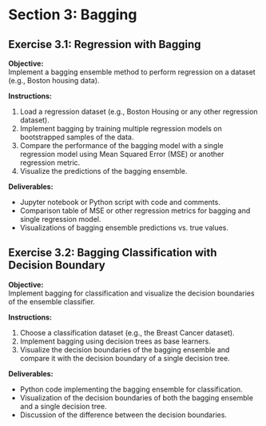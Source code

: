 # Section 3: Bagging

## Exercise 3.1: Regression with Bagging

**Objective:**  
Implement a bagging ensemble method to perform regression on a dataset (e.g., Boston housing data).

**Instructions:**
1. Load a regression dataset (e.g., Boston Housing or any other regression dataset).
2. Implement bagging by training multiple regression models on bootstrapped samples of the data.
3. Compare the performance of the bagging model with a single regression model using Mean Squared Error (MSE) or another regression metric.
4. Visualize the predictions of the bagging ensemble.

**Deliverables:**
- Jupyter notebook or Python script with code and comments.
- Comparison table of MSE or other regression metrics for bagging and single regression model.
- Visualizations of bagging ensemble predictions vs. true values.

## Exercise 3.2: Bagging Classification with Decision Boundary

**Objective:**  
Implement bagging for classification and visualize the decision boundaries of the ensemble classifier.

**Instructions:**
1. Choose a classification dataset (e.g., the Breast Cancer dataset).
2. Implement bagging using decision trees as base learners.
3. Visualize the decision boundaries of the bagging ensemble and compare it with the decision boundary of a single decision tree.

**Deliverables:**
- Python code implementing the bagging ensemble for classification.
- Visualization of the decision boundaries of both the bagging ensemble and a single decision tree.
- Discussion of the difference between the decision boundaries.
